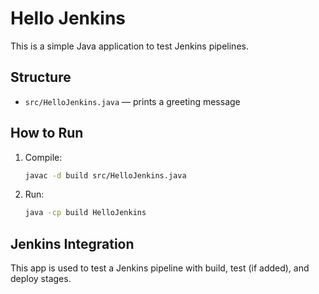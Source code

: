 # Hello Jenkins

This is a simple Java application to test Jenkins pipelines.

## Structure

- `src/HelloJenkins.java` — prints a greeting message

## How to Run

1. Compile:
    ```bash
    javac -d build src/HelloJenkins.java
    ```

2. Run:
    ```bash
    java -cp build HelloJenkins
    ```

## Jenkins Integration

This app is used to test a Jenkins pipeline with build, test (if added), and deploy stages.
